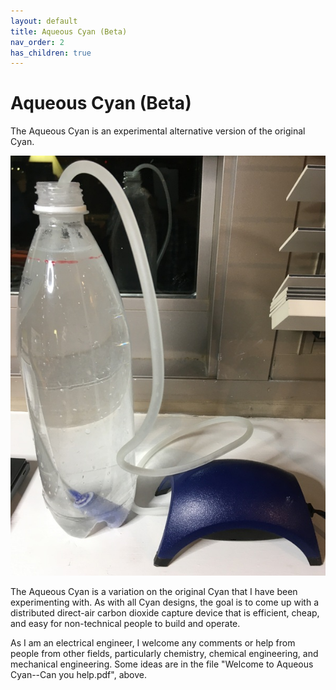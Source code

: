 ```yaml
---
layout: default
title: Aqueous Cyan (Beta)
nav_order: 2
has_children: true
---
```


# Aqueous Cyan (Beta)

The Aqueous Cyan is an experimental alternative version of the original Cyan.

![image](../../assets/images/aqueous_cyan_beta.png)

The Aqueous Cyan is a variation on the original Cyan that I have been experimenting with. As with all Cyan designs, the goal is to come up with a distributed direct-air carbon dioxide capture device that is efficient, cheap, and easy for non-technical people to build and operate.

As I am an electrical engineer, I welcome any comments or help from people from other fields, particularly chemistry, chemical engineering, and mechanical engineering. Some ideas are in the file "Welcome to Aqueous Cyan--Can you help.pdf", above.
